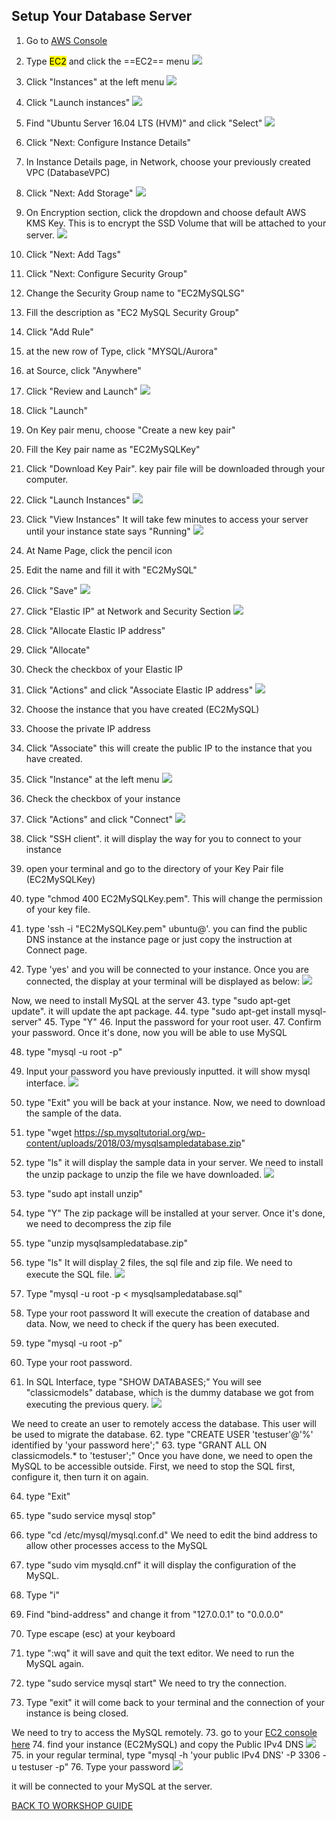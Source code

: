 ## Setup Your Database Server

1. Go to [AWS Console](https://ap-southeast-1.console.aws.amazon.com/console/home?region=ap-southeast-1)
2. Type <mark>EC2</mark> and click the ==EC2== menu
    ![](../../images/Migration/SetupEC2/2.png)
3. Click "Instances" at the left menu
    ![](../../images/Migration/SetupEC2/3.png)
4. Click "Launch instances"
    ![](../../images/Migration/SetupEC2/4.png)
5. Find "Ubuntu Server 16.04 LTS (HVM)" and click "Select"
    ![](../../images/Migration/SetupEC2/5.png)
6. Click "Next: Configure Instance Details"
7. In Instance Details page, in Network, choose your previously created VPC (DatabaseVPC)
8. Click "Next: Add Storage"
    ![](../../images/Migration/SetupEC2/8.png)
9. On Encryption section, click the dropdown and choose default AWS KMS Key. This is to encrypt the SSD Volume that will be attached to your server.
    ![](../../images/Migration/SetupEC2/9.png)
10. Click "Next: Add Tags"
11. Click "Next: Configure Security Group"
12. Change the Security Group name to "EC2MySQLSG"
13. Fill the description as "EC2 MySQL Security Group"
14. Click "Add Rule"
15. at the new row of Type, click "MYSQL/Aurora"
16. at Source, click "Anywhere"
17. Click "Review and Launch"
    ![](../../images/Migration/SetupEC2/17.png)
18. Click "Launch"
19. On Key pair menu, choose "Create a new key pair"
20. Fill the Key pair name as "EC2MySQLKey"
21. Click "Download Key Pair". key pair file will be downloaded through your computer.
22. Click "Launch Instances"
    ![](../../images/Migration/SetupEC2/22.png)
23. Click "View Instances"
It will take few minutes to access your server until your instance state says "Running"
    ![](../../images/Migration/SetupEC2/23.png)

24. At Name Page, click the pencil icon
25. Edit the name and fill it with "EC2MySQL"
26. Click "Save"
    ![](../../images/Migration/SetupEC2/26.png)
27. Click "Elastic IP" at Network and Security Section
    ![](../../images/Migration/SetupEC2/27.png)
28. Click "Allocate Elastic IP address"
29. Click "Allocate"
30. Check the checkbox of your Elastic IP 
31. Click "Actions" and click "Associate Elastic IP address"
    ![](../../images/Migration/SetupEC2/31.png)
32. Choose the instance that you have created (EC2MySQL)
33. Choose the private IP address
34. Click "Associate"
this will create the public IP to the instance that you have created.

35. Click "Instance" at the left menu
    ![](../../images/Migration/SetupEC2/35.png)
36. Check the checkbox of your instance
37. Click "Actions" and click "Connect"
    ![](../../images/Migration/SetupEC2/37.png)
38. Click "SSH client". it will display the way for you to connect to your instance
39. open your terminal and go to the directory of your Key Pair file (EC2MySQLKey)
40. type "chmod 400 EC2MySQLKey.pem". This will change the permission of your key file.
41. type 'ssh -i "EC2MySQLKey.pem" ubuntu@<Public DNS of your instance>'. you can find the public DNS instance at the instance page or just copy the instruction at Connect page.

42. Type 'yes' and you will be connected to your instance.
Once you are connected, the display at your terminal will be displayed as below:
    ![](../../images/Migration/SetupEC2/42.png)

Now, we need to install MySQL at the server
43. type "sudo apt-get update". it will update the apt package.
44. type "sudo apt-get install mysql-server"
45. Type "Y"
46. Input the password for your root user.
47. Confirm your password.
Once it's done, now you will be able to use MySQL

48. type "mysql -u root -p"
49. Input your password you have previously inputted.
it will show mysql interface.
    ![](../../images/Migration/SetupEC2/49.png)

50. type "Exit"
you will be back at your instance. Now, we need to download the sample of the data.

51. type "wget https://sp.mysqltutorial.org/wp-content/uploads/2018/03/mysqlsampledatabase.zip"
52. type "ls" it will display the sample data in your server.
We need to install the unzip package to unzip the file we have downloaded.
    ![](../../images/Migration/SetupEC2/52.png)

53. type "sudo apt install unzip"
54. type "Y"
The zip package will be installed at your server. Once it's done, we need to decompress the zip file

55. type "unzip mysqlsampledatabase.zip"
56. type "ls"
It will display 2 files, the sql file and zip file. We need to execute the SQL file.
    ![](../../images/Migration/SetupEC2/56.png)

57. Type "mysql -u root -p < mysqlsampledatabase.sql"
58. Type your root password
It will execute the creation of database and data. Now, we need to check if the query has been executed.

59. type "mysql -u root -p"
60. Type your root password.
61. In SQL Interface, type "SHOW DATABASES;"
You will see "classicmodels" database, which is the dummy database we got from executing the previous query.
    ![](../../images/Migration/SetupEC2/61.png)

We need to create an user to remotely access the database. This user will be used to migrate the database.
62. type "CREATE USER 'testuser'@'%' identified by 'your password here';"
63. type "GRANT ALL ON classicmodels.* to 'testuser';"
Once you have done, we need to open the MySQL to be accessible outside. First, we need to stop the SQL first, configure it, then turn it on again.

64. type "Exit"
65. type "sudo service mysql stop"
66. type "cd /etc/mysql/mysql.conf.d"
We need to edit the bind address to allow other processes access to the MySQL

67. type "sudo vim mysqld.cnf"
it will display the configuration of the MySQL.

68. Type "i"
68. Find "bind-address" and change it from "127.0.0.1" to "0.0.0.0"
69. Type escape (esc) at your keyboard
70. type ":wq"
it will save and quit the text editor. We need to run the MySQL again.

71. type "sudo service mysql start"
We need to try the connection.

72. Type "exit"
it will come back to your terminal and the connection of your instance is being closed.

We need to try to access the MySQL remotely.
73. go to your [EC2 console here](https://ap-southeast-1.console.aws.amazon.com/ec2/v2/home?region=ap-southeast-1#Instances:)
74. find your instance (EC2MySQL) and copy the Public IPv4 DNS
    ![](../../images/Migration/SetupEC2/74.png)
75. in your regular terminal, type "mysql -h 'your public IPv4 DNS' -P 3306 -u testuser -p"
76. Type your password
    ![](../../images/Migration/SetupEC2/76.png)

it will be connected to your MySQL at the server.

[BACK TO WORKSHOP GUIDE](../../README.md)